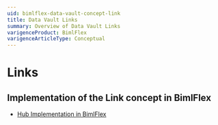 ```yaml
---
uid: bimlflex-data-vault-concept-link
title: Data Vault Links
summary: Overview of Data Vault Links
varigenceProduct: BimlFlex
varigenceArticleType: Conceptual
---
```

# Links

## Implementation of the Link concept in BimlFlex

* [Hub Implementation in BimlFlex](xref:bimlflex-data-vault-implementation-link)